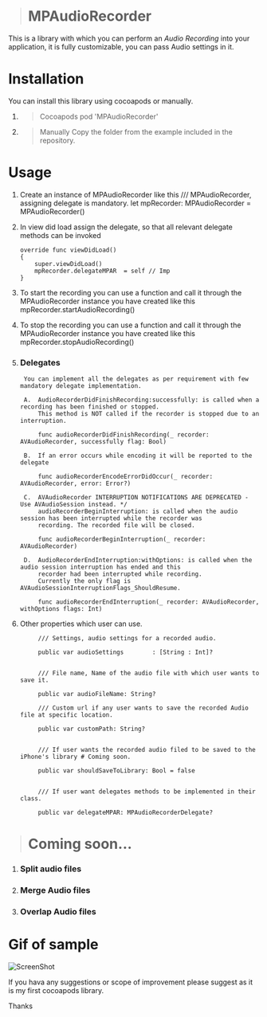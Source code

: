 
> # MPAudioRecorder
This is a library with which you can perform an *Audio Recording* into your application, it is fully customizable, you can pass Audio settings in it.

# Installation
You can install this library using cocoapods or manually.

1. > Cocoapods
        pod 'MPAudioRecorder'

2. > Manually
        Copy the <MPAudioRecorder> folder from the example included in the repository.

# Usage
1. Create an instance of MPAudioRecorder like this
    /// MPAudioRecorder, assigning delegate is mandatory.
    let mpRecorder: MPAudioRecorder = MPAudioRecorder()
    
2. In view did load assign the delegate, so that all relevant delegate methods can be invoked

    ```
    override func viewDidLoad()
    {
        super.viewDidLoad()
        mpRecorder.delegateMPAR  = self // Imp
    }
    ```
3. To start the recording you can use a function and call it through the MPAudioRecorder instance you have created like this
    mpRecorder.startAudioRecording()


4. To stop the recording you can use a function and call it through the MPAudioRecorder instance you have created like this
    mpRecorder.stopAudioRecording()

5. ### Delegates
        You can implement all the delegates as per requirement with few mandatory delegate implementation.

        A.  AudioRecorderDidFinishRecording:successfully: is called when a recording has been finished or stopped.
            This method is NOT called if the recorder is stopped due to an interruption.
            
            func audioRecorderDidFinishRecording(_ recorder: AVAudioRecorder, successfully flag: Bool)
                        
        B.  If an error occurs while encoding it will be reported to the delegate
          
            func audioRecorderEncodeErrorDidOccur(_ recorder: AVAudioRecorder, error: Error?)
                
        C.  AVAudioRecorder INTERRUPTION NOTIFICATIONS ARE DEPRECATED - Use AVAudioSession instead. */
            audioRecorderBeginInterruption: is called when the audio session has been interrupted while the recorder was
            recording. The recorded file will be closed.
            
            func audioRecorderBeginInterruption(_ recorder: AVAudioRecorder)
            
        D.  AudioRecorderEndInterruption:withOptions: is called when the audio session interruption has ended and this
            recorder had been interrupted while recording.
            Currently the only flag is AVAudioSessionInterruptionFlags_ShouldResume.
            
            func audioRecorderEndInterruption(_ recorder: AVAudioRecorder, withOptions flags: Int)
            
          
6. Other properties which user can use.

            /// Settings, audio settings for a recorded audio.

            public var audioSettings        : [String : Int]?


            /// File name, Name of the audio file with which user wants to save it.

            public var audioFileName: String?

            /// Custom url if any user wants to save the recorded Audio file at specific location.

            public var customPath: String?


            /// If user wants the recorded audio filed to be saved to the iPhone's library # Coming soon.

            public var shouldSaveToLibrary: Bool = false


            /// If user want delegates methods to be implemented in their class.

            public var delegateMPAR: MPAudioRecorderDelegate?



 >  # Coming soon...
 1. ### Split audio files
 2. ### Merge Audio files
 3. ### Overlap Audio files

 # Gif of sample
 ![ScreenShot](https://raw.githubusercontent.com/manish-1988/MPAudioRecorder/master/MPAudioRecorder_Sample.gif)
 
If you hava any suggestions or scope of improvement please suggest as it is my first cocoapods library.

Thanks


            
            
